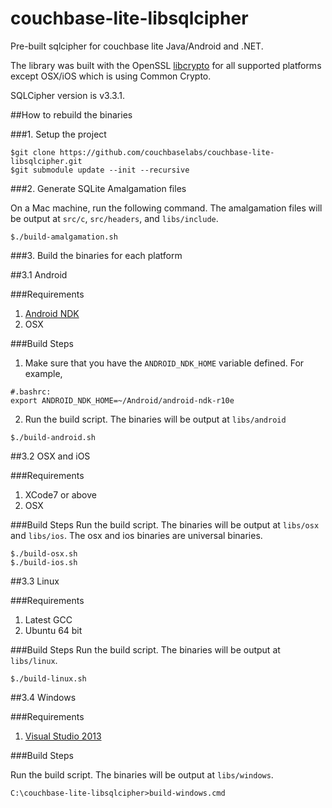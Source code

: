 # couchbase-lite-libsqlcipher #

Pre-built sqlcipher for couchbase lite Java/Android and .NET.

The library was built with the OpenSSL [libcrypto](https://github.com/couchbaselabs/couchbase-lite-libcrypto/tree/release/0.1-bin) for all supported platforms except OSX/iOS which is using Common Crypto.

SQLCipher version is v3.3.1.

##How to rebuild the binaries

###1. Setup the project
```
$git clone https://github.com/couchbaselabs/couchbase-lite-libsqlcipher.git
$git submodule update --init --recursive
```

###2. Generate SQLite Amalgamation files

On a Mac machine, run the following command. The amalgamation files will be output at `src/c`, `src/headers`, and `libs/include`.
```
$./build-amalgamation.sh
```

###3. Build the binaries for each platform

##3.1 Android

###Requirements
1. [Android NDK](http://developer.android.com/ndk/index.html)
2. OSX

###Build Steps
1. Make sure that you have the `ANDROID_NDK_HOME` variable defined. For example,

 ```
 #.bashrc:
 export ANDROID_NDK_HOME=~/Android/android-ndk-r10e
 ```
2. Run the build script. The binaries will be output at `libs/android`

 ```
 $./build-android.sh
 ```

##3.2 OSX and iOS

###Requirements
1. XCode7 or above
2. OSX

###Build Steps
Run the build script. The binaries will be output at `libs/osx` and `libs/ios`. The osx and ios binaries are universal binaries.
 ```
 $./build-osx.sh
 $./build-ios.sh
 ```

##3.3 Linux

###Requirements
1. Latest GCC
2. Ubuntu 64 bit

###Build Steps
Run the build script. The binaries will be output at `libs/linux`.
 ```
 $./build-linux.sh
 ```

##3.4 Windows

###Requirements
1. [Visual Studio 2013](https://www.visualstudio.com/en-us/downloads/download-visual-studio-vs.aspx)

###Build Steps

Run the build script. The binaries will be output at `libs/windows`.

 ```
 C:\couchbase-lite-libsqlcipher>build-windows.cmd
 ```

